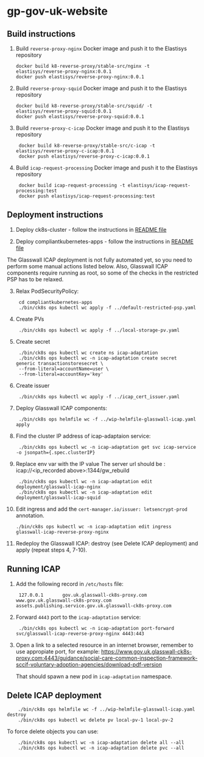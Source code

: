 # gp-gov-uk-website

## Build instructions

1. Build `reverse-proxy-nginx` Docker image and push it to the Elastisys repository

       docker build k8-reverse-proxy/stable-src/nginx -t elastisys/reverse-proxy-nginx:0.0.1
       docker push elastisys/reverse-proxy-nginx:0.0.1

2. Build `reverse-proxy-squid` Docker image and push it to the Elastisys repository

       docker build k8-reverse-proxy/stable-src/squid/ -t elastisys/reverse-proxy-squid:0.0.1
       docker push elastisys/reverse-proxy-squid:0.0.1

3. Build `reverse-proxy-c-icap` Docker image and push it to the Elastisys repository

        docker build k8-reverse-proxy/stable-src/c-icap -t elastisys/reverse-proxy-c-icap:0.0.1
        docker push elastisys/reverse-proxy-c-icap:0.0.1

4. Build `icap-request-processing` Docker image and push it to the Elastisys repository

        docker build icap-request-processing -t elastisys/icap-request-processing:test
        docker push elastisys/icap-request-processing:test

## Deployment instructions

1. Deploy ck8s-cluster - follow the instructions in [README file](ck8s-cluster/README.md)

2. Deploy compliantkubernetes-apps - follow the instructions in [README file](compliantkubernetes-apps/README.md)

The Glasswall ICAP deployment is not fully automated yet, so you need to perform some manual actions listed below.
Also, Glasswall ICAP components require running as root, so some of the checks in the restricted PSP has to be relaxed.

3. Relax PodSecurityPolicy:

        cd compliantkubernetes-apps
        ./bin/ck8s ops kubectl wc apply -f ../default-restricted-psp.yaml

4. Create PVs

        ./bin/ck8s ops kubectl wc apply -f ../local-storage-pv.yaml

5. Create secret

        ./bin/ck8s ops kubectl wc create ns icap-adaptation
        ./bin/ck8s ops kubectl wc -n icap-adaptation create secret  generic transactionstoresecret \
        --from-literal=accountName=user \
        --from-literal=accountKey='key'

6. Create issuer

        ./bin/ck8s ops kubectl wc apply -f ../icap_cert_issuer.yaml

7. Deploy Glasswall ICAP components:

        ./bin/ck8s ops helmfile wc -f ../wip-helmfile-glasswall-icap.yaml apply

8. Find the cluster IP address of icap-adaptaion service:

        ./bin/ck8s ops kubectl wc -n icap-adaptation get svc icap-service -o jsonpath={.spec.clusterIP}

9. Replace env var with the IP value
    The server url should be : icap://<ip_recorded above>:1344/gw_rebuild

        ./bin/ck8s ops kubectl wc -n icap-adaptation edit deployment/glasswall-icap-nginx
        ./bin/ck8s ops kubectl wc -n icap-adaptation edit deployment/glasswall-icap-squid

10. Edit ingress and add the `cert-manager.io/issuer: letsencrypt-prod` annotation.

        ./bin/ck8s ops kubectl wc -n icap-adaptation edit ingress glasswall-icap-reverse-proxy-nginx

11. Redeploy the Glasswall ICAP: destroy (see Delete ICAP deployment) and apply (repeat steps 4, 7-10).

## Running ICAP

1. Add the following record in `/etc/hosts` file:

        127.0.0.1       gov.uk.glasswall-ck8s-proxy.com www.gov.uk.glasswall-ck8s-proxy.com assets.publishing.service.gov.uk.glasswall-ck8s-proxy.com

2. Forward `4443` port to the `icap-adaptation` service:

        ./bin/ck8s ops kubectl wc -n icap-adaptation port-forward svc/glasswall-icap-reverse-proxy-nginx 4443:443

3. Open a link to a selected resource in an internet browser, remember to use appropiate port, for example: https://www.gov.uk.glasswall-ck8s-proxy.com:4443/guidance/social-care-common-inspection-framework-sccif-voluntary-adoption-agencies/download-pdf-version

    That should spawn a new pod in `icap-adaptation` namespace.

## Delete ICAP deployment

        ./bin/ck8s ops helmfile wc -f ../wip-helmfile-glasswall-icap.yaml destroy
        ./bin/ck8s ops kubectl wc delete pv local-pv-1 local-pv-2

To force delete objects you can use:

        ./bin/ck8s ops kubectl wc -n icap-adaptation delete all --all
        ./bin/ck8s ops kubectl wc -n icap-adaptation delete pvc --all
